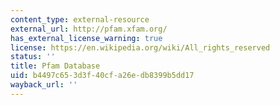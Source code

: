 ```yaml
---
content_type: external-resource
external_url: http://pfam.xfam.org/
has_external_license_warning: true
license: https://en.wikipedia.org/wiki/All_rights_reserved
status: ''
title: Pfam Database
uid: b4497c65-3d3f-40cf-a26e-db8399b5dd17
wayback_url: ''
---
```

